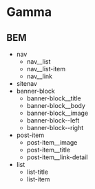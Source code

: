 
# Gamma

## BEM

- nav
    - nav__list
    - nav__list-item
    - nav__link
- sitenav
- banner-block
    - banner-block__title
    - banner-block__body
    - banner-block__image
    - banner-block--left
    - banner-block--right
- post-item
    - post-item__image
    - post-item__title
    - post-item__link-detail
- list
    - list-title
    - list-item